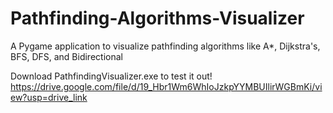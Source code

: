 # Pathfinding-Algorithms-Visualizer
A Pygame application to visualize pathfinding algorithms like A*, Dijkstra's, BFS, DFS, and Bidirectional

Download PathfindingVisualizer.exe to test it out!
https://drive.google.com/file/d/19_Hbr1Wm6WhIoJzkpYYMBUIlirWGBmKi/view?usp=drive_link

